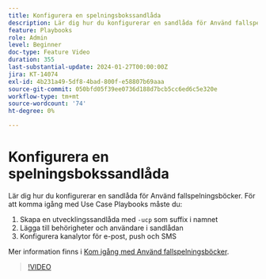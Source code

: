 ```yaml
---
title: Konfigurera en spelningsbokssandlåda
description: Lär dig hur du konfigurerar en sandlåda för Använd fallspelningsböcker.
feature: Playbooks
role: Admin
level: Beginner
doc-type: Feature Video
duration: 355
last-substantial-update: 2024-01-27T00:00:00Z
jira: KT-14074
exl-id: 4b231a49-5df8-4bad-800f-e58807b69aaa
source-git-commit: 050bfd05f39ee0736d188d7bcb5cc6ed6c5e320e
workflow-type: tm+mt
source-wordcount: '74'
ht-degree: 0%

---
```


# Konfigurera en spelningsbokssandlåda

Lär dig hur du konfigurerar en sandlåda för Använd fallspelningsböcker. För att komma igång med Use Case Playbooks måste du:

1. Skapa en utvecklingssandlåda med `-ucp` som suffix i namnet
1. Lägga till behörigheter och användare i sandlådan
1. Konfigurera kanalytor för e-post, push och SMS

Mer information finns i [Kom igång med Använd fallspelningsböcker](https://experienceleague.adobe.com/docs/experience-platform/use-case-playbooks/playbooks/get-started.html).

>[!VIDEO](https://video.tv.adobe.com/v/3426987/?learn=on)
